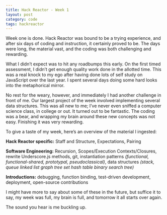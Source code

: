 ```yaml
---
title: Hack Reactor - Week 1
layout: post
category: code
tags: hackreactor
---
```


Week one is done. Hack Reactor was bound to be a trying experience, and after six days of coding and instruction, it certainly proved to be. The days were long, the material vast, and the coding was both challenging and rewarding.

What I didn’t expect was to hit any roadbumps this early. On the first timed assessment, I didn’t get enough quality work done in the allotted time. This was a real knock to my ego after having done lots of self study on JavaScript over the last year. I spent several days doing some hard looks into the metaphorical mirror.

No rest for the weary, however, and immediately I had another challenge in front of me. Our largest project of the week involved implementing several data structures. This was all new to me; I’ve never even sniffed a computer science class, in college or out. It turned out to be fantastic. The coding was a bear, and wrapping my brain around these new concepts was not easy. Finishing it was very rewarding.

To give a taste of my week, here’s an overview of the material I ingested:

**Hack Reactor specific:** Staff and Structure, Expectations, Pairing

**Software Engineering:** Recursion, Scopes/Execution Contexts/Closures, rewrite Underscore.js methods, git, instantiation patterns *(functional, functional-shared, prototypal, pseudoclassical)*, data structures *(stack, queue linked list graph tree set hash table binary search tree)*

**Introductions:** debugging, function binding, test-driven development, deployment, open-source contributions

I might have more to say about some of these in the future, but suffice it to say, my week was full, my brain is full, and tomorrow it all starts over again.

The sound you hear is me buckling up.